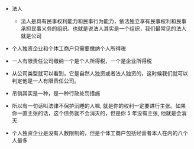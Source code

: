 - 法人
  - 法人是具有民事权利能力和民事行为能力，依法独立享有民事权利和民事承担民事义务的组织。也就是说法人其实是一个组织，我们最常见的法人就是公司

- 个人独资企业和个体工商户只需要缴纳个人所得税
- 一人有限责任公司缴纳一个是个人所得税，一个是企业所得税
- 从公司类型就可以看到，它是自然人独资或者法人独资的，这时候我们就可以判定他是一人有限责任公司。

- 吊销其实是一种，是一种行政处罚措施

- 所以有一句话叫法律不保护沉睡的人嘛, 就是你的权利一定要进行主张。如果你一直主张的话，这个债务就不会消灭的，但是你 5 年没有主张, 他就是会消灭

- 个人独资企业是没有人数限制的，但是个体工商户包括经营者本人在内的八个人最多 